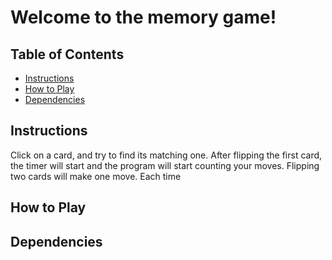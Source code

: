 # Welcome to the memory game!

## Table of Contents

* [Instructions](#instructions)
* [How to Play](#how_to_play)
* [Dependencies](#dependencies)

## Instructions

Click on a card, and try to find its matching one. After flipping the first card, the timer will start and the program will start counting your moves. Flipping two cards will make one move. Each time 

## How to Play


## Dependencies

